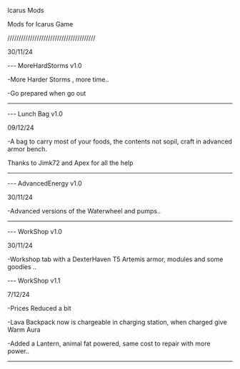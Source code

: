   Icarus Mods 
  
  Mods for Icarus Game  

                       
///////////////////////////////////////


30/11/24

--- MoreHardStorms v1.0

-More Harder Storms , more time..

-Go prepared when go out


------------------------------------------------------------


--- Lunch Bag v1.0

09/12/24

-A bag to carry most of your foods, the contents not sopil, craft in advanced armor bench. 

Thanks to Jimk72 and Apex for all the help



-----------------------------------------------------------


--- AdvancedEnergy v1.0

30/11/24

-Advanced versions of the Waterwheel and pumps..



-----------------------------------------------------------


--- WorkShop v1.0

30/11/24

-Workshop tab with a DexterHaven T5 Artemis armor, modules and some goodies ..

--- WorkShop v1.1

7/12/24

-Prices Reduced a bit

-Lava Backpack now is chargeable in charging station, when charged give Warm Aura

-Added a Lantern, animal fat powered, same cost to repair with more power..


-----------------------------------------------------------
